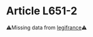 # Article L651-2

⚠️Missing data from [legifrance](https://www.legifrance.gouv.fr/codes/article_lc/LEGIARTI000006239054)⚠️